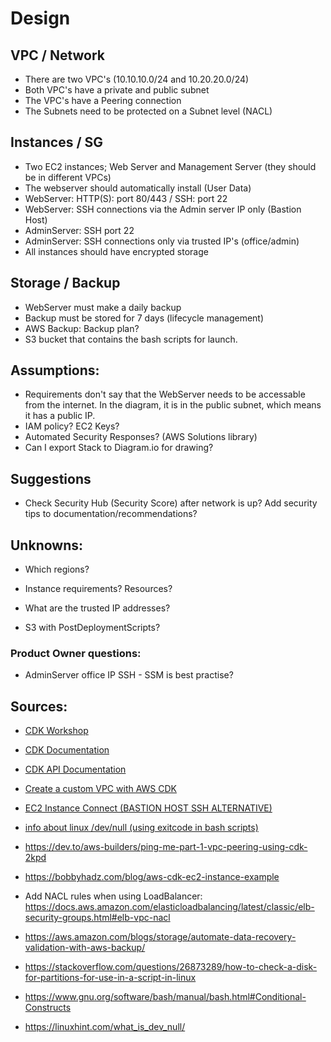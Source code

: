 # Design

## VPC / Network
- There are two VPC's (10.10.10.0/24 and 10.20.20.0/24)
- Both VPC's have a private and public subnet
- The VPC's have a Peering connection
- The Subnets need to be protected on a Subnet level (NACL)

## Instances / SG
- Two EC2 instances; Web Server and Management Server (they should be in different VPCs)
- The webserver should automatically install (User Data)
- WebServer: HTTP(S): port 80/443 / SSH: port 22
- WebServer: SSH connections via the Admin server IP only (Bastion Host)
- AdminServer: SSH port 22
- AdminServer: SSH connections only via trusted IP's (office/admin)
- All instances should have encrypted storage

## Storage / Backup
- WebServer must make a daily backup
- Backup must be stored for 7 days (lifecycle management)
- AWS Backup: Backup plan?
- S3 bucket that contains the bash scripts for launch.

## Assumptions:
- Requirements don't say that the WebServer needs to be accessable from the internet. In the diagram, it is in the public subnet, which means it has a public IP.
- IAM policy? EC2 Keys?
- Automated Security Responses? (AWS Solutions library)
- Can I export Stack to Diagram.io for drawing?

## Suggestions
- Check Security Hub (Security Score) after network is up? Add security tips to documentation/recommendations?

## Unknowns:
- Which regions?
- Instance requirements? Resources?
- What are the trusted IP addresses?

- S3 with PostDeploymentScripts?

### Product Owner questions:
- AdminServer office IP SSH - SSM is best practise?


## Sources:
- [CDK Workshop](https://cdkworkshop.com/30-python.html)
- [CDK Documentation](https://docs.aws.amazon.com/cdk/v2/guide/home.html)
- [CDK API Documentation](https://docs.aws.amazon.com/cdk/api/v2/)
- [Create a custom VPC with AWS CDK](https://levelup.gitconnected.com/creating-a-custom-vpc-with-aws-cdk-52f8788cb2d5)
- [EC2 Instance Connect (BASTION HOST SSH ALTERNATIVE)](https://aws.amazon.com/de/blogs/compute/new-using-amazon-ec2-instance-connect-for-ssh-access-to-your-ec2-instances/)
- [info about linux /dev/null (using exitcode in bash scripts)](https://linuxhint.com/what_is_dev_null/)

- https://dev.to/aws-builders/ping-me-part-1-vpc-peering-using-cdk-2kpd
- https://bobbyhadz.com/blog/aws-cdk-ec2-instance-example
- Add NACL rules when using LoadBalancer: https://docs.aws.amazon.com/elasticloadbalancing/latest/classic/elb-security-groups.html#elb-vpc-nacl
- https://aws.amazon.com/blogs/storage/automate-data-recovery-validation-with-aws-backup/


- https://stackoverflow.com/questions/26873289/how-to-check-a-disk-for-partitions-for-use-in-a-script-in-linux
- https://www.gnu.org/software/bash/manual/bash.html#Conditional-Constructs
- https://linuxhint.com/what_is_dev_null/